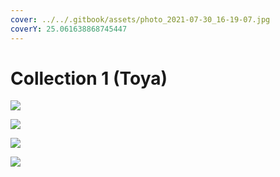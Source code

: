 ```yaml
---
cover: ../../.gitbook/assets/photo_2021-07-30_16-19-07.jpg
coverY: 25.061638868745447
---
```


# Collection 1 (Toya)

![](../../.gitbook/assets/IMG\_3678.JPG)

![](../../.gitbook/assets/IMG\_3679.JPG)

![](../../.gitbook/assets/IMG\_3680.JPG)

![](../../.gitbook/assets/IMG\_3681.JPG)
